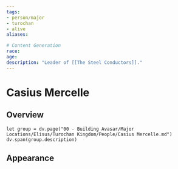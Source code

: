 ```yaml
---
tags:
- person/major
- turochan
- alive
aliases:

# Content Generation
race:
age:
description: "Leader of [[The Steel Conductors]]."
---
```

# Casius Mercelle
## Overview
```dataviewjs
let group = dv.page("00 - Building Avasar/Major Locations/Elisus/Turochan Kingdom/People/Casius Mercelle.md")
dv.span(group.description)
```
## Appearance
